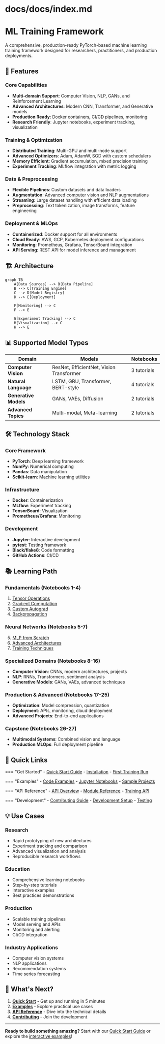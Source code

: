 # docs/docs/index.md

# ML Training Framework

A comprehensive, production-ready PyTorch-based machine learning training framework designed for researchers, practitioners, and production deployments.

## 🚀 Features

### **Core Capabilities**

- **Multi-domain Support**: Computer Vision, NLP, GANs, and Reinforcement Learning
- **Advanced Architectures**: Modern CNN, Transformer, and Generative models
- **Production Ready**: Docker containers, CI/CD pipelines, monitoring
- **Research Friendly**: Jupyter notebooks, experiment tracking, visualization

### **Training & Optimization**

- **Distributed Training**: Multi-GPU and multi-node support
- **Advanced Optimizers**: Adam, AdamW, SGD with custom schedulers
- **Memory Efficient**: Gradient accumulation, mixed precision training
- **Experiment Tracking**: MLflow integration with metric logging

### **Data & Preprocessing**

- **Flexible Pipelines**: Custom datasets and data loaders
- **Augmentation**: Advanced computer vision and NLP augmentations
- **Streaming**: Large dataset handling with efficient data loading
- **Preprocessing**: Text tokenization, image transforms, feature engineering

### **Deployment & MLOps**

- **Containerized**: Docker support for all environments
- **Cloud Ready**: AWS, GCP, Kubernetes deployment configurations
- **Monitoring**: Prometheus, Grafana, TensorBoard integration
- **API Serving**: REST API for model inference and management

## 🏗️ Architecture

```mermaid
graph TB
    A[Data Sources] --> B[Data Pipeline]
    B --> C[Training Engine]
    C --> D[Model Registry]
    D --> E[Deployment]

    F[Monitoring] --> C
    F --> E

    G[Experiment Tracking] --> C
    H[Visualization] --> C
    H --> E
```

## 📊 Supported Model Types

| Domain                | Models                                   | Notebooks   |
| --------------------- | ---------------------------------------- | ----------- |
| **Computer Vision**   | ResNet, EfficientNet, Vision Transformer | 3 tutorials |
| **Natural Language**  | LSTM, GRU, Transformer, BERT-style       | 4 tutorials |
| **Generative Models** | GANs, VAEs, Diffusion                    | 2 tutorials |
| **Advanced Topics**   | Multi-modal, Meta-learning               | 2 tutorials |

## 🛠️ Technology Stack

### **Core Framework**

- **PyTorch**: Deep learning framework
- **NumPy**: Numerical computing
- **Pandas**: Data manipulation
- **Scikit-learn**: Machine learning utilities

### **Infrastructure**

- **Docker**: Containerization
- **MLflow**: Experiment tracking
- **TensorBoard**: Visualization
- **Prometheus/Grafana**: Monitoring

### **Development**

- **Jupyter**: Interactive development
- **pytest**: Testing framework
- **Black/flake8**: Code formatting
- **GitHub Actions**: CI/CD

## 📚 Learning Path

### **Fundamentals** (Notebooks 1-4)

1. [Tensor Operations](../notebooks/01_fundamentals/01_introduction_to_tensors.ipynb)
2. [Gradient Computation](../notebooks/01_fundamentals/02_gradient_computation.ipynb)
3. [Custom Autograd](../notebooks/01_fundamentals/03_custom_autograd_functions.ipynb)
4. [Backpropagation](../notebooks/01_fundamentals/04_backpropagation_visualization.ipynb)

### **Neural Networks** (Notebooks 5-7)

5. [MLP from Scratch](../notebooks/02_neural_networks/05_mlp_from_scratch.ipynb)
6. [Advanced Architectures](../notebooks/02_neural_networks/06_advanced_architectures.ipynb)
7. [Training Techniques](../notebooks/02_neural_networks/07_training_techniques.ipynb)

### **Specialized Domains** (Notebooks 8-16)

- **Computer Vision**: CNNs, modern architectures, projects
- **NLP**: RNNs, Transformers, sentiment analysis
- **Generative Models**: GANs, VAEs, advanced techniques

### **Production & Advanced** (Notebooks 17-25)

- **Optimization**: Model compression, quantization
- **Deployment**: APIs, monitoring, cloud deployment
- **Advanced Projects**: End-to-end applications

### **Capstone** (Notebooks 26-27)

- **Multimodal Systems**: Combined vision and language
- **Production MLOps**: Full deployment pipeline

## 🎯 Quick Links

=== "Get Started" - [Quick Start Guide](quickstart.md) - [Installation](quickstart.md#installation) - [First Training Run](quickstart.md#first-training)

=== "Examples" - [Code Examples](examples.md) - [Jupyter Notebooks](examples.md#notebooks) - [Sample Projects](examples.md#projects)

=== "API Reference" - [API Overview](api/index.md) - [Module Reference](api/reference.md) - [Training API](api/reference.md#training)

=== "Development" - [Contributing Guide](contributing.md) - [Development Setup](contributing.md#development-setup) - [Testing](contributing.md#testing)

## 💡 Use Cases

### **Research**

- Rapid prototyping of new architectures
- Experiment tracking and comparison
- Advanced visualization and analysis
- Reproducible research workflows

### **Education**

- Comprehensive learning notebooks
- Step-by-step tutorials
- Interactive examples
- Best practices demonstrations

### **Production**

- Scalable training pipelines
- Model serving and APIs
- Monitoring and alerting
- CI/CD integration

### **Industry Applications**

- Computer vision systems
- NLP applications
- Recommendation systems
- Time series forecasting

## 🌟 What's Next?

1. **[Quick Start](quickstart.md)** - Get up and running in 5 minutes
2. **[Examples](examples.md)** - Explore practical use cases
3. **[API Reference](api/index.md)** - Dive into the technical details
4. **[Contributing](contributing.md)** - Join the development

---

**Ready to build something amazing?** Start with our [Quick Start Guide](quickstart.md) or explore the [interactive examples](examples.md)!
